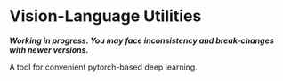 # Vision-Language Utilities

***Working in progress. You may face inconsistency and break-changes with newer versions.***

A tool for convenient pytorch-based deep learning.
